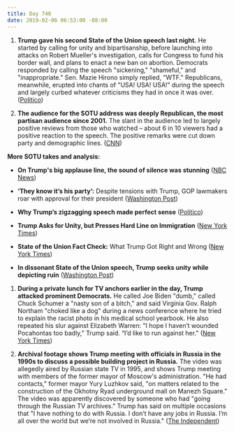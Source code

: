 ```yaml
---
title: Day 748
date: 2019-02-06 06:53:00 -08:00
---
```


1. **Trump gave his second State of the Union speech last night.** He started by calling for unity and bipartisanship, before launching into attacks on Robert Mueller's investigation, calls for Congress to fund his border wall, and plans to enact a new ban on abortion. Democrats responded by calling the speech "sickening," "shameful," and "inappropriate." Sen. Mazie Hirono simply replied, "WTF." Republicans, meanwhile, erupted into chants of "USA! USA! USA!" during the speech and largely curbed whatever criticisms they had in once it was over.  ([Politico](https://www.politico.com/story/2019/02/06/state-of-the-union-2019-highlights-1149918))

2. **The audience for the SOTU address was deeply Republican, the most partisan audience since 2001.** The slant in the audience led to largely positive reviews from those who watched – about 6 in 10 viewers had a positive reaction to the speech. The positive remarks were cut down party and demographic lines. ([CNN](https://www.cnn.com/2019/02/06/politics/state-of-the-union-poll/index.html))

**More SOTU takes and analysis:**

* **On Trump's big applause line, the sound of silence was stunning** ([NBC News](https://www.nbcnews.com/politics/white-house/trump-s-big-state-union-applause-line-sound-silence-was-n968136))

* **‘They know it’s his party’:** Despite tensions with Trump, GOP lawmakers roar with approval for their president ([Washington Post](https://www.washingtonpost.com/politics/they-know-its-his-party-despite-tensions-with-trump-gop-lawmakers-roar-with-approval-for-their-president/2019/02/05/dc67e17c-2985-11e9-b011-d8500644dc98_story.html?utm_term=.b2f396a79487))

* **Why Trump’s zigzagging speech made perfect sense** ([Politico](https://www.politico.com/story/2019/02/06/state-of-the-union-2019-analysis-1150244))

* **Trump Asks for Unity, but Presses Hard Line on Immigration** ([New York Times](https://www.nytimes.com/2019/02/05/us/politics/trump-state-of-the-union.html))

* **State of the Union Fact Check:** What Trump Got Right and Wrong ([New York Times](https://www.nytimes.com/2019/02/05/us/politics/fact-check-state-of-the-union.html))

* **In dissonant State of the Union speech, Trump seeks unity while depicting ruin** ([Washington Post](https://www.washingtonpost.com/politics/in-state-of-the-union-trump-plans-to-urge-bipartisan-cooperation-in-a-sharply-divided-congress/2019/02/05/519fd74a-296a-11e9-b2fc-721718903bfc_story.html))

1. **During a private lunch for TV anchors earlier in the day, Trump attacked prominent Democrats.** He called Joe Biden "dumb," called Chuck Schumer a "nasty son of a bitch," and said Virginia Gov. Ralph Northam "choked like a dog" during a news conference where he tried to explain the racist photo in his medical school yearbook. He also repeated his slur against Elizabeth Warren: "I hope I haven’t wounded Pocahontas too badly,” Trump said. “I’d like to run against her." ([New York Times](https://www.nytimes.com/2019/02/05/us/politics/trump-lunch-news-anchors.html))

2. **Archival footage shows Trump meeting with officials in Russia in the 1990s to discuss a possible building project in Russia.** The video was allegedly aired by Russian state TV in 1995, and shows Trump meeting with members of the former mayor of Moscow's administration. "He had contacts," former mayor Yury Luzhkov said, "on matters related to the construction of the Okhotny Ryad underground mall on Manezh Square." The video was apparently discovered by someone who had "going through the Russian TV archives." Trump has said on multiple occasions that "I have nothing to do with Russia. I don’t have any jobs in Russia. I’m all over the world but we’re not involved in Russia." ([The Independent](https://www.independent.co.uk/news/world/americas/us-politics/trump-russia-video-meeting-moscow-tower-mall-underground-1995-report-footage-archive-a8764921.html))